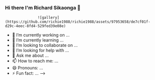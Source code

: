 ### Hi there I'm Richard Sikaonga 👋




                   ![gallery](https://github.com/richie1988/richie1988/assets/97953658/de7cf01f-d29c-4eec-8fd4-529fed39e08e)


- 🔭 I’m currently working on ...
- 🌱 I’m currently learning ...
- 👯 I’m looking to collaborate on ...
- 🤔 I’m looking for help with ...
- 💬 Ask me about ...
- 📫 How to reach me: ...
- 😄 Pronouns: ...
- ⚡ Fun fact: ...
-->
